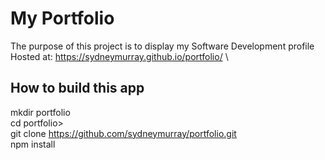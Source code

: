 # My Portfolio
The purpose of this project is to display my Software Development profile
Hosted at: https://sydneymurray.github.io/portfolio/ \

## How to build this app
mkdir portfolio \
cd portfolio> \
git clone https://github.com/sydneymurray/portfolio.git \
npm install


